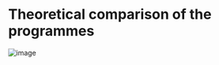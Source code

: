 # Theoretical comparison of the programmes
![image](https://user-images.githubusercontent.com/67764136/220763450-a16296fa-1758-472a-86ca-b7fee13cd7fc.png)


